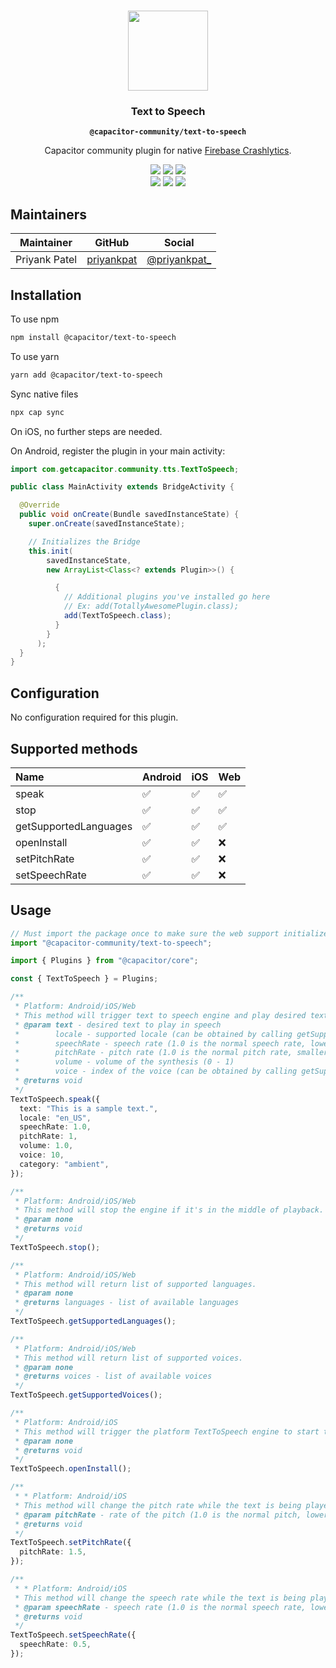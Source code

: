 <p align="center"><br><img src="https://user-images.githubusercontent.com/236501/85893648-1c92e880-b7a8-11ea-926d-95355b8175c7.png" width="128" height="128" /></p>
<h3 align="center">Text to Speech</h3>
<p align="center"><strong><code>@capacitor-community/text-to-speech</code></strong></p>
<p align="center">
  Capacitor community plugin for native <a href="https://firebase.google.com/docs/crashlytics">Firebase Crashlytics</a>.
</p>

<p align="center">
  <img src="https://img.shields.io/maintenance/yes/2020?style=flat-square" />
  <a href="https://github.com/capacitor-community/text-to-speech/actions?query=workflow%3A%22Test+and+Build+Plugin%22"><img src="https://img.shields.io/github/workflow/status/capacitor-community/text-to-speech/Test%20and%20Build%20Plugin?style=flat-square" /></a>
  <a href="https://www.npmjs.com/package/@capacitor-community/text-to-speech"><img src="https://img.shields.io/npm/l/@capacitor-community/text-to-speech?style=flat-square" /></a>
<br>
  <a href="https://www.npmjs.com/package/@capacitor-community/text-to-speech"><img src="https://img.shields.io/npm/dw/@capacitor-community/text-to-speech?style=flat-square" /></a>
  <a href="https://www.npmjs.com/package/@capacitor-community/text-to-speech"><img src="https://img.shields.io/npm/v/@capacitor-community/text-to-speech?style=flat-square" /></a>
<!-- ALL-CONTRIBUTORS-BADGE:START - Do not remove or modify this section -->
<a href="#contributors-"><img src="https://img.shields.io/badge/all%20contributors-1-orange?style=flat-square" /></a>
<!-- ALL-CONTRIBUTORS-BADGE:END -->
</p>

## Maintainers

| Maintainer    | GitHub                                      | Social                                           |
| ------------- | ------------------------------------------- | ------------------------------------------------ |
| Priyank Patel | [priyankpat](https://github.com/priyankpat) | [@priyankpat\_](https://twitter.com/priyankpat_) |

## Installation

To use npm

```bash
npm install @capacitor/text-to-speech
```

To use yarn

```bash
yarn add @capacitor/text-to-speech
```

Sync native files

```bash
npx cap sync
```

On iOS, no further steps are needed.

On Android, register the plugin in your main activity:

```java
import com.getcapacitor.community.tts.TextToSpeech;

public class MainActivity extends BridgeActivity {

  @Override
  public void onCreate(Bundle savedInstanceState) {
    super.onCreate(savedInstanceState);

    // Initializes the Bridge
    this.init(
        savedInstanceState,
        new ArrayList<Class<? extends Plugin>>() {

          {
            // Additional plugins you've installed go here
            // Ex: add(TotallyAwesomePlugin.class);
            add(TextToSpeech.class);
          }
        }
      );
  }
}
```

## Configuration

No configuration required for this plugin.

## Supported methods

| Name                  | Android | iOS | Web |
| :-------------------- | :------ | :-- | :-- |
| speak                 | ✅      | ✅  | ✅  |
| stop                  | ✅      | ✅  | ✅  |
| getSupportedLanguages | ✅      | ✅  | ✅  |
| openInstall           | ✅      | ✅  | ❌  |
| setPitchRate          | ✅      | ✅  | ❌  |
| setSpeechRate         | ✅      | ✅  | ❌  |

## Usage

```typescript
// Must import the package once to make sure the web support initializes
import "@capacitor-community/text-to-speech";

import { Plugins } from "@capacitor/core";

const { TextToSpeech } = Plugins;

/**
 * Platform: Android/iOS/Web
 * This method will trigger text to speech engine and play desired text.
 * @param text - desired text to play in speech
 *        locale - supported locale (can be obtained by calling getSupportedLanguages())
 *        speechRate - speech rate (1.0 is the normal speech rate, lower values slow down the speech, greater values accelerate it)
 *        pitchRate - pitch rate (1.0 is the normal pitch rate, smaller value lowers the tone and greater value increases it)
 *        volume - volume of the synthesis (0 - 1)
 *        voice - index of the voice (can be obtained by calling getSupportedVoices()) (Android/Web Only)
 * @returns void
 */
TextToSpeech.speak({
  text: "This is a sample text.",
  locale: "en_US",
  speechRate: 1.0,
  pitchRate: 1,
  volume: 1.0,
  voice: 10,
  category: "ambient",
});

/**
 * Platform: Android/iOS/Web
 * This method will stop the engine if it's in the middle of playback.
 * @param none
 * @returns void
 */
TextToSpeech.stop();

/**
 * Platform: Android/iOS/Web
 * This method will return list of supported languages.
 * @param none
 * @returns languages - list of available languages
 */
TextToSpeech.getSupportedLanguages();

/**
 * Platform: Android/iOS/Web
 * This method will return list of supported voices.
 * @param none
 * @returns voices - list of available voices
 */
TextToSpeech.getSupportedVoices();

/**
 * Platform: Android/iOS
 * This method will trigger the platform TextToSpeech engine to start the activity that installs the resource files on the device that are required for TTS to be operational.
 * @param none
 * @returns void
 */
TextToSpeech.openInstall();

/**
 * * Platform: Android/iOS
 * This method will change the pitch rate while the text is being played.
 * @param pitchRate - rate of the pitch (1.0 is the normal pitch, lower values lower the tone of the synthesized voice, greater values increase it)
 * @returns void
 */
TextToSpeech.setPitchRate({
  pitchRate: 1.5,
});

/**
 * * Platform: Android/iOS
 * This method will change the speech rate while the text is being played.
 * @param speechRate - speech rate (1.0 is the normal speech rate, lower values slow down the speech, greater values accelerate it)
 * @returns void
 */
TextToSpeech.setSpeechRate({
  speechRate: 0.5,
});
```

